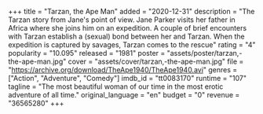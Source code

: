 +++
title = "Tarzan, the Ape Man"
added = "2020-12-31"
description = "The Tarzan story from Jane's point of view. Jane Parker visits her father in Africa where she joins him on an expedition. A couple of brief encounters with Tarzan establish a (sexual) bond between her and Tarzan. When the expedition is captured by savages, Tarzan comes to the rescue"
rating = "4"
popularity = "10.095"
released = "1981"
poster = "assets/poster/tarzan,-the-ape-man.jpg"
cover = "assets/cover/tarzan,-the-ape-man.jpg"
file = "https://archive.org/download/TheApe1940/TheApe1940.avi"
genres = ["Action", "Adventure", "Comedy"]
imdb_id = "tt0083170"
runtime = "107"
tagline = "The most beautiful woman of our time in the most erotic adventure of all time."
original_language = "en"
budget = "0"
revenue = "36565280"
+++